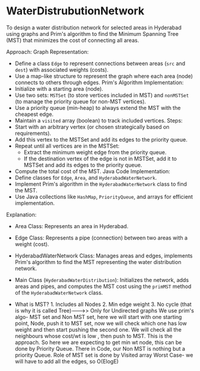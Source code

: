 # WaterDistrubutionNetwork
To design a water distribution network for selected areas in Hyderabad using graphs and Prim's algorithm to find the Minimum Spanning Tree (MST) that minimizes the cost of connecting all areas.

Approach:
Graph Representation:
   - Define a class `Edge` to represent connections between areas (`src` and `dest`) with associated weights (costs).
   - Use a map-like structure to represent the graph where each area (node) connects to others through edges.
Prim's Algorithm Implementation:
   - Initialize with a starting area (node).
   - Use two sets: `MSTSet` (to store vertices included in MST) and `nonMSTSet` (to manage the priority queue for non-MST vertices).
   - Use a priority queue (min-heap) to always extend the MST with the cheapest edge.
   - Maintain a `visited` array (boolean) to track included vertices.
Steps:
   - Start with an arbitrary vertex (or chosen strategically based on requirements).
   - Add this vertex to the MSTSet and add its edges to the priority queue.
   - Repeat until all vertices are in the MSTSet:
     - Extract the minimum weight edge from the priority queue.
     - If the destination vertex of the edge is not in MSTSet, add it to MSTSet and add its edges to the priority queue.
   - Compute the total cost of the MST.
Java Code Implementation:
   - Define classes for `Edge`, `Area`, and `HyderabadWaterNetwork`.
   - Implement Prim's algorithm in the `HyderabadWaterNetwork` class to find the MST.
   - Use Java collections like `HashMap`, `PriorityQueue`, and arrays for efficient implementation.


Explanation:
- Area Class: Represents an area in Hyderabad.
- Edge Class: Represents a pipe (connection) between two areas with a weight (cost).
- HyderabadWaterNetwork Class: Manages areas and edges, implements Prim's algorithm to find the MST representing the water distribution network.
- Main Class (`HyderabadWaterDistribution`): Initializes the network, adds areas and pipes, and computes the MST cost using the `primMST` method of the `HyderabadWaterNetwork` class.

- What is MST? 1. Includes all Nodes 2. Min edge weight 3. No cycle (that is why it is called Tree)--->> Only for Undirected graphs
We use prim's algo- MST set and Non MST set, here we will start with one starting point, Node, push it to MST set, now we will check which one has low weight and then start pushing the second one. We will check all the neighbours whose cost/wt is low , then push to MST. This is the approach.
So here we are expecting to get min wt node, this can be done by Priority Queue. There in Code, our Non MST is nothing but a priority Queue. Role of MST set is done by Visited array
Worst Case- we will have to add all the edges, so O(ElogE)
